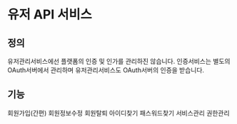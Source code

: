 # 유저 API 서비스

## 정의

유저관리서비스에선 플랫폼의 인증 및 인가를 관리하진 않습니다.
인증서비스는 별도의 OAuth서버에서 관리하며 유저관리서비스도 OAuth서버의 인증을 받습니다.

## 기능

회원가입(간편)
회원정보수정
회원탈퇴
아이디찾기
패스워드찾기
서비스관리
권한관리

